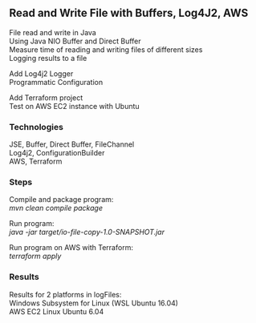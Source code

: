 ## Read and Write File with Buffers, Log4J2, AWS
File read and write in Java <br />
Using Java NIO Buffer and Direct Buffer <br />
Measure time of reading and writing files of different sizes <br />
Logging results to a file <br />

Add Log4j2 Logger <br />
Programmatic Configuration <br />

Add Terraform project <br />
Test on AWS EC2 instance with Ubuntu <br />




### Technologies
JSE, Buffer, Direct Buffer, FileChannel <br />
Log4j2, ConfigurationBuilder <br />
AWS, Terraform <br />


### Steps
Compile and package program: <br />
*mvn clean compile package* <br />

Run program: <br />
*java -jar target/io-file-copy-1.0-SNAPSHOT.jar* <br />

Run program on AWS with Terraform: <br />
*terraform apply* <br />


### Results
Results for 2 platforms in logFiles: <br />
Windows Subsystem for Linux (WSL Ubuntu 16.04) <br />
AWS EC2 Linux Ubuntu 6.04 
